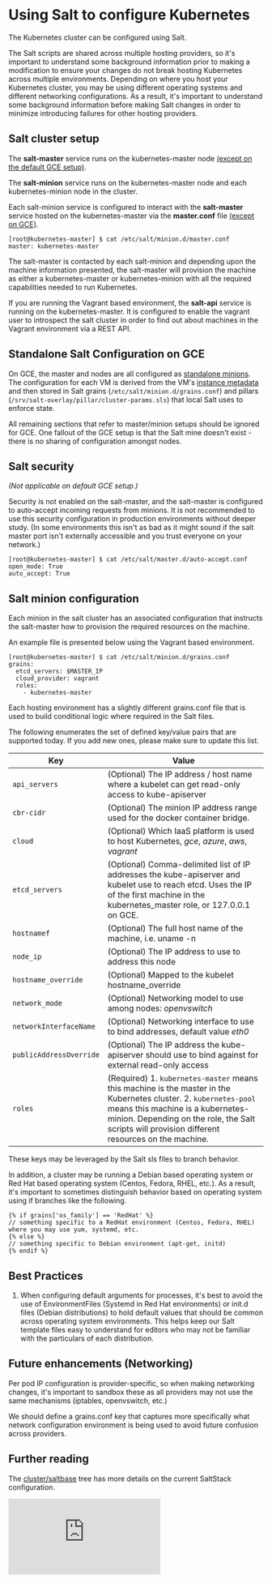 <!-- BEGIN MUNGE: UNVERSIONED_WARNING -->


<!-- END MUNGE: UNVERSIONED_WARNING -->

# Using Salt to configure Kubernetes

The Kubernetes cluster can be configured using Salt.

The Salt scripts are shared across multiple hosting providers, so it's important to understand some background information prior to making a modification to ensure your changes do not break hosting Kubernetes across multiple environments.  Depending on where you host your Kubernetes cluster, you may be using different operating systems and different networking configurations.  As a result, it's important to understand some background information before making Salt changes in order to minimize introducing failures for other hosting providers.

## Salt cluster setup

The **salt-master** service runs on the kubernetes-master node [(except on the default GCE setup)](#standalone-salt-configuration-on-gce).

The **salt-minion** service runs on the kubernetes-master node and each kubernetes-minion node in the cluster.

Each salt-minion service is configured to interact with the **salt-master** service hosted on the kubernetes-master via the **master.conf** file [(except on GCE)](#standalone-salt-configuration-on-gce).

```console
[root@kubernetes-master] $ cat /etc/salt/minion.d/master.conf
master: kubernetes-master
```

The salt-master is contacted by each salt-minion and depending upon the machine information presented, the salt-master will provision the machine as either a kubernetes-master or kubernetes-minion with all the required capabilities needed to run Kubernetes.

If you are running the Vagrant based environment, the **salt-api** service is running on the kubernetes-master.  It is configured to enable the vagrant user to introspect the salt cluster in order to find out about machines in the Vagrant environment via a REST API.

## Standalone Salt Configuration on GCE

On GCE, the master and nodes are all configured as [standalone minions](http://docs.saltstack.com/en/latest/topics/tutorials/standalone_minion.html). The configuration for each VM is derived from the VM's [instance metadata](https://cloud.google.com/compute/docs/metadata) and then stored in Salt grains (`/etc/salt/minion.d/grains.conf`) and pillars (`/srv/salt-overlay/pillar/cluster-params.sls`) that local Salt uses to enforce state.

All remaining sections that refer to master/minion setups should be ignored for GCE. One fallout of the GCE setup is that the Salt mine doesn't exist - there is no sharing of configuration amongst nodes.

## Salt security

*(Not applicable on default GCE setup.)*

Security is not enabled on the salt-master, and the salt-master is configured to auto-accept incoming requests from minions.  It is not recommended to use this security configuration in production environments without deeper study.  (In some environments this isn't as bad as it might sound if the salt master port isn't externally accessible and you trust everyone on your network.)

```console
[root@kubernetes-master] $ cat /etc/salt/master.d/auto-accept.conf
open_mode: True
auto_accept: True
```

## Salt minion configuration

Each minion in the salt cluster has an associated configuration that instructs the salt-master how to provision the required resources on the machine.

An example file is presented below using the Vagrant based environment.

```console
[root@kubernetes-master] $ cat /etc/salt/minion.d/grains.conf
grains:
  etcd_servers: $MASTER_IP
  cloud_provider: vagrant
  roles:
    - kubernetes-master
```

Each hosting environment has a slightly different grains.conf file that is used to build conditional logic where required in the Salt files.

The following enumerates the set of defined key/value pairs that are supported today.  If you add new ones, please make sure to update this list.

Key | Value
------------- | -------------
`api_servers` | (Optional) The IP address / host name where a kubelet can get read-only access to kube-apiserver
`cbr-cidr` | (Optional) The minion IP address range used for the docker container bridge.
`cloud` | (Optional) Which IaaS platform is used to host Kubernetes, *gce*, *azure*, *aws*, *vagrant*
`etcd_servers` | (Optional) Comma-delimited list of IP addresses the kube-apiserver and kubelet use to reach etcd.  Uses the IP of the first machine in the kubernetes_master role, or 127.0.0.1 on GCE.
`hostnamef` | (Optional) The full host name of the machine, i.e. uname -n
`node_ip` | (Optional) The IP address to use to address this node
`hostname_override` | (Optional) Mapped to the kubelet hostname_override
`network_mode` | (Optional) Networking model to use among nodes: *openvswitch*
`networkInterfaceName` | (Optional) Networking interface to use to bind addresses, default value *eth0*
`publicAddressOverride` | (Optional) The IP address the kube-apiserver should use to bind against for external read-only access
`roles` | (Required) 1. `kubernetes-master` means this machine is the master in the Kubernetes cluster.  2. `kubernetes-pool` means this machine is a kubernetes-minion.  Depending on the role, the Salt scripts will provision different resources on the machine.

These keys may be leveraged by the Salt sls files to branch behavior.

In addition, a cluster may be running a Debian based operating system or Red Hat based operating system (Centos, Fedora, RHEL, etc.).  As a result, it's important to sometimes distinguish behavior based on operating system using if branches like the following.

```jinja
{% if grains['os_family'] == 'RedHat' %}
// something specific to a RedHat environment (Centos, Fedora, RHEL) where you may use yum, systemd, etc.
{% else %}
// something specific to Debian environment (apt-get, initd)
{% endif %}
```

## Best Practices

1.  When configuring default arguments for processes, it's best to avoid the use of EnvironmentFiles (Systemd in Red Hat environments) or init.d files (Debian distributions) to hold default values that should be common across operating system environments.  This helps keep our Salt template files easy to understand for editors who may not be familiar with the particulars of each distribution.

## Future enhancements (Networking)

Per pod IP configuration is provider-specific, so when making networking changes, it's important to sandbox these as all providers may not use the same mechanisms (iptables, openvswitch, etc.)

We should define a grains.conf key that captures more specifically what network configuration environment is being used to avoid future confusion across providers.

## Further reading

The [cluster/saltbase](http://releases.k8s.io/v1.0.1/cluster/saltbase/) tree has more details on the current SaltStack configuration.


<!-- TAG IS_VERSIONED -->


<!-- BEGIN MUNGE: GENERATED_ANALYTICS -->
[![Analytics](https://kubernetes-site.appspot.com/UA-36037335-10/GitHub/docs/admin/salt.md?pixel)]()
<!-- END MUNGE: GENERATED_ANALYTICS -->
